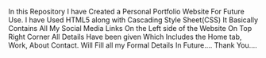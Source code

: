 In this Repository I have Created a Personal Portfolio Website For Future Use. 
I have Used HTML5 along with Cascading Style Sheet(CSS) 
It Basically Contains All My Social Media Links On the Left side of the Website 
On Top Right Corner All Details Have been given Which Includes the Home tab, Work, About Contact. 
Will Fill all my Formal Details In Future.... 
Thank You.... 
